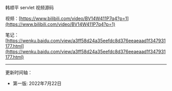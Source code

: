 
韩顺平 servlet 视频源码

视频：[https://www.bilibili.com/video/BV14W411P7q4?p=1](https://www.bilibili.com/video/BV14W411P7q4?p=1)

笔记：[https://wenku.baidu.com/view/a3ff58d24a35eefdc8d376eeaeaad1f347931177.html](https://wenku.baidu.com/view/a3ff58d24a35eefdc8d376eeaeaad1f347931177.html)

------------------------------------------

更新时间轴：

- 第一版: 2022年7月22日
